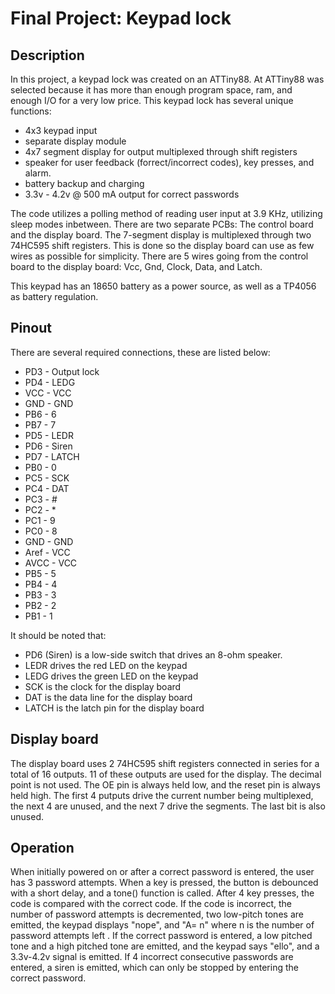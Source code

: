 # Final Project: Keypad lock

## Description
In this project, a keypad lock was created on an ATTiny88. At ATTiny88 was selected because it has more than enough program space, ram, and enough I/O for a very low price.
This keypad lock has several unique functions:
* 4x3 keypad input
* separate display module
* 4x7 segment display for output multiplexed through shift registers
* speaker for user feedback (forrect/incorrect codes), key presses, and alarm.
* battery backup and charging
* 3.3v - 4.2v @ 500 mA output for correct passwords

The code utilizes a polling method of reading user input at 3.9 KHz, utilizing sleep modes inbetween. There are two separate PCBs: The control board and the display board. The 7-segment display is multiplexed through two 74HC595 shift registers. This is done so the display board can use as few wires as possible for simplicity. There are 5 wires going from the control board to the display board: Vcc, Gnd, Clock, Data, and Latch. 

This keypad has an 18650 battery as a power source, as well as a TP4056 as battery regulation. 

## Pinout
There are several required connections, these are listed below:

* PD3 - Output lock
* PD4 - LEDG
* VCC - VCC
* GND - GND
* PB6 - 6 
* PB7 - 7 
* PD5 - LEDR
* PD6 - Siren
* PD7 - LATCH
* PB0 - 0 
* PC5 - SCK	
* PC4 - DAT	
* PC3 - # 
* PC2 - * 
* PC1 - 9 
* PC0 - 8 
* GND - GND
* Aref - VCC
* AVCC - VCC
* PB5 - 5
* PB4 - 4
* PB3 - 3
* PB2 - 2
* PB1 - 1

It should be noted that:
* PD6 (Siren) is a low-side switch that drives an 8-ohm speaker.
* LEDR drives the red LED on the keypad
* LEDG drives the green LED on the keypad
* SCK is the clock for the display board
* DAT is the data line for the display board
* LATCH is the latch pin for the display board
## Display board
The display board uses 2 74HC595 shift registers connected in series for a total of 16 outputs. 11 of these outputs are used for the display. The decimal point is not used. The OE pin is always held low, and the reset pin is always held high. The first 4 putputs drive the current number being multiplexed, the next 4 are unused, and the next 7 drive the segments. The last bit is also unused.

## Operation
When initially powered on or after a correct password is entered, the user has 3 password attempts. When a key is pressed, the button is debounced with a short delay, and a tone() function is called. After 4 key presses, the code is compared with the correct code. If the code is incorrect, the number of password attempts is decremented, two low-pitch tones are emitted, the keypad displays "nope", and "A= n" where n is the number of password attempts left . If the correct password is entered, a low pitched tone and a high pitched tone are emitted, and the keypad says "ello", and a 3.3v-4.2v signal is emitted. If 4 incorrect consecutive passwords are entered, a siren is emitted, which can only be stopped by entering the correct password.




